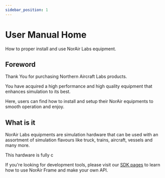 ```yaml
---
sidebar_position: 1
---
```


# User Manual Home
How to proper install and use NorAir Labs equipment.

## Foreword

Thank You for purchasing Northern Aircraft Labs products.

You have acquired a high performance and high quality equipment that
enhances simulation to its best.

Here, users can find how to install and setup their NorAir equipments to
smooth operation and enjoy.

## What is it

NorAir Labs equipments are simulation hardware that can be used with an assortment of
simulation flavours like truck, trains, aircraft, vessels and many more. 

This hardware is fully c

If you're looking for development tools, please visit our [SDK pages](../sdk/index.md)
to learn how to use NorAir Frame and make your own API.

